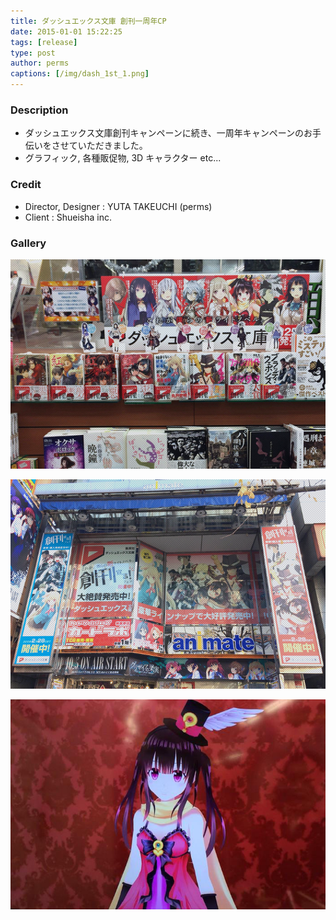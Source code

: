 ```yaml
---
title: ダッシュエックス文庫 創刊一周年CP
date: 2015-01-01 15:22:25
tags: [release]
type: post
author: perms
captions: [/img/dash_1st_1.png]
---
```


### Description

* ダッシュエックス文庫創刊キャンペーンに続き、一周年キャンペーンのお手伝いをさせていただきました。
* グラフィック, 各種販促物, 3D キャラクター etc...

<!-- ### Award
- WIRED CREATIVE HACK AWARD BEST PRESENTATION (2014) -->

### Credit

* Director, Designer : YUTA TAKEUCHI (perms)
* Client : Shueisha inc.

### Gallery

![](/img/dash_1st_2.png)

![](/img/dash_1st_3.png)

![](/img/dash_1st_4.png)

<!-- ### Demo Movie
<iframe src="https://player.vimeo.com/video/83606253" width="720" height="405" frameborder="0" webkitallowfullscreen mozallowfullscreen allowfullscreen></iframe> -->
